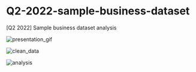 # Q2-2022-sample-business-dataset
[Q2 2022] Sample business dataset analysis


![presentation_gif](https://user-images.githubusercontent.com/105542266/172668516-4e004148-c709-4239-803b-862e0a433da6.gif)


![clean_data](https://user-images.githubusercontent.com/105542266/172595953-fbeeb212-f28b-4bfd-b562-6efbf7206568.gif)


![analysis](https://user-images.githubusercontent.com/105542266/172583412-9aa30df7-b62f-48ae-bf19-871c3a5240a9.gif)





